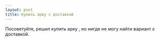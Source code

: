```yaml
---
layout: post 
title: Купить арку с доставкой 
--- 
```

Посоветуйте, решил купить арку , но нигде не могу найти вариант с доставкой.